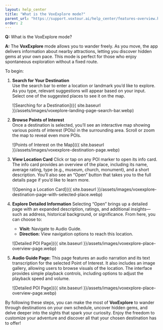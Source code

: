 ```yaml
---
layout: help_center
title: "What is the VoxExplore mode?"
parent_url: "https://support.voxtour.ai/help_center/features-overview.html"
order: 2
---
```


**Q:** What is the VoxExplore mode?

**A:** The **VoxExplore** mode allows you to wander freely. As you move, the app delivers information about nearby attractions, letting you discover hidden gems at your own pace. This mode is perfect for those who enjoy spontaneous exploration without a fixed route.

To begin:

1. **Search for Your Destination**  
Use the search bar to enter a location or landmark you’d like to explore. As you type, relevant suggestions will appear based on your input. Select one of the suggested places to see it on the map.

   ![Searching for a Destination]({{ site.baseurl }}/assets/images/voxeplore-landing-page-search-bar.webp)

2. **Browse Points of Interest**  
Once a destination is selected, you’ll see an interactive map showing various points of interest (POIs) in the surrounding area. Scroll or zoom the map to reveal even more POIs.

   ![Points of Interest on the Map]({{ site.baseurl }}/assets/images/voxexplore-destination-page.webp)

3. **View Location Card** 
Click or tap on any POI marker to open its info card. The info card provides an overview of the place, including its name, average rating, type (e.g., museum, church, monument), and a short description. You’ll also see an “Open” button that takes you to the full details page if you’d like to learn more.

   ![Opening a Location Card]({{ site.baseurl }}/assets/images/voxexplore-destination-page-with-selected-place.webp)

4. **Explore Detailed Information** 
Selecting “Open” brings up a detailed page with an expanded description, ratings, and additional insights—such as address, historical background, or significance. From here, you can choose to:

    - **Visit:** Navigate to Audio Guide.
    - **Direction:** View navigation options to reach this location.

   ![Detailed POI Page]({{ site.baseurl }}/assets/images/voxexplore-place-overview-page.webp)

5. **Audio Guide Page:**  This page features an audio narration and its text transcription for the selected Point of Interest. It also includes an image gallery, allowing users to browse visuals of the location. The interface provides simple playback controls, including options to adjust the playback speed and volume.

   ![Detailed POI Page]({{ site.baseurl }}/assets/images/voxexplore-place-overview-page.webp)

By following these steps, you can make the most of **VoxExplore** to wander through destinations on your own schedule, uncover hidden gems, and delve deeper into the sights that spark your curiosity. Enjoy the freedom to customize your adventure and discover all that your chosen destination has to offer!